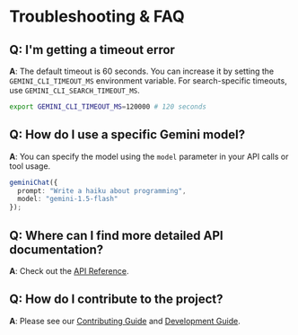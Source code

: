 # Troubleshooting & FAQ

## Q: I'm getting a timeout error

**A**: The default timeout is 60 seconds. You can increase it by setting the `GEMINI_CLI_TIMEOUT_MS` environment variable. For search-specific timeouts, use `GEMINI_CLI_SEARCH_TIMEOUT_MS`.

```bash
export GEMINI_CLI_TIMEOUT_MS=120000 # 120 seconds
```

## Q: How do I use a specific Gemini model?

**A**: You can specify the model using the `model` parameter in your API calls or tool usage.

```typescript
geminiChat({
  prompt: "Write a haiku about programming",
  model: "gemini-1.5-flash"
});
```

## Q: Where can I find more detailed API documentation?

**A**: Check out the [API Reference](./API.md).

## Q: How do I contribute to the project?

**A**: Please see our [Contributing Guide](../CONTRIBUTING.md) and [Development Guide](./DEVELOPMENT.md).
